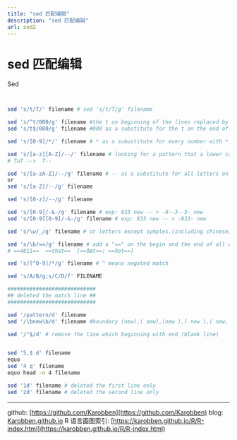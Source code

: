 ```yaml
---
title: "sed 匹配编辑"
description: "sed 匹配编辑"
url: sed2
---
```


# sed 匹配编辑

Sed
```bash


sed 's/t/T/' filename # sed 's/t/T/g' filename

sed 's/^t/000/g' filename #the t on beginning of the lines replaced by ***
sed 's/t$/000/g' filename #000 as a substitute for the t on the end of the lines

sed 's/[0-9]/*/' filename # * as a subustitute for every number with *

sed 's/[a-z][A-Z]/--/' filename # looking for a pattern that a lower capital followed a capital
# TaT -->  T--

sed 's/[a-zA-Z]/--/g' filename # -- as a substitute for all letters on the filename
or
sed 's/[a-Z]/--/g' filename

sed 's/[0-z]/--/g' filename

sed 's/[0-9]/-&-/g' filename # exp: 833 new -- > -8--3--3- new
sed 's/[0-9][0-9]/-&-/g' filename # exp: 833 new -- > -833- new

sed 's/\w/_/g' filename # or letters except symples.(including chinese)

sed 's/\b/==/g' filename # add a "==" on the begin and the end of all words
# ==4811==  ==that==  [==ðæt==; ==ðət==]

sed 's/[^0-9]/*/g' filename # ^ means negated match

sed 's/A/B/g;s/C/D/f' FILENAME

############################
## deleted the match line ##
############################

sed '/pattern/d' filename
sed '/\bnew\b/d' filename #boundary (new),( new),(new ),( new ),( new, )

sed '/^$/d' # remove the line which beginning with end (blank line)


sed '5,$ d' filename
equo
sed '4 q' filename
equo head -n 4 filename

sed '1d' filename # deleted the first line only
sed '2d' filename # deleted the second line only

```



---
github: [https://github.com/Karobben](https://github.com/Karobben)
blog: [Karobben.github.io](http://Karobben.github.io)
R 语言画图索引: [https://karobben.github.io/R/R-index.html](https://karobben.github.io/R/R-index.html)

